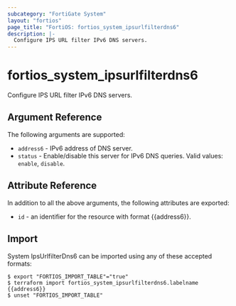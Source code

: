 ```yaml
---
subcategory: "FortiGate System"
layout: "fortios"
page_title: "FortiOS: fortios_system_ipsurlfilterdns6"
description: |-
  Configure IPS URL filter IPv6 DNS servers.
---
```


# fortios_system_ipsurlfilterdns6
Configure IPS URL filter IPv6 DNS servers.

## Argument Reference

The following arguments are supported:

* `address6` - IPv6 address of DNS server.
* `status` - Enable/disable this server for IPv6 DNS queries. Valid values: `enable`, `disable`.


## Attribute Reference

In addition to all the above arguments, the following attributes are exported:
* `id` - an identifier for the resource with format {{address6}}.

## Import

System IpsUrlfilterDns6 can be imported using any of these accepted formats:
```
$ export "FORTIOS_IMPORT_TABLE"="true"
$ terraform import fortios_system_ipsurlfilterdns6.labelname {{address6}}
$ unset "FORTIOS_IMPORT_TABLE"
```
